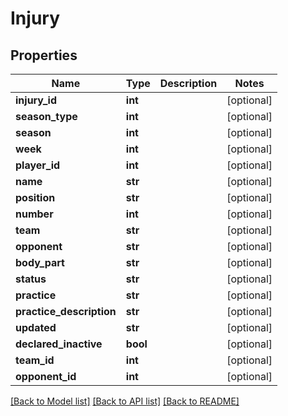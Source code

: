 # Injury

## Properties
Name | Type | Description | Notes
------------ | ------------- | ------------- | -------------
**injury_id** | **int** |  | [optional] 
**season_type** | **int** |  | [optional] 
**season** | **int** |  | [optional] 
**week** | **int** |  | [optional] 
**player_id** | **int** |  | [optional] 
**name** | **str** |  | [optional] 
**position** | **str** |  | [optional] 
**number** | **int** |  | [optional] 
**team** | **str** |  | [optional] 
**opponent** | **str** |  | [optional] 
**body_part** | **str** |  | [optional] 
**status** | **str** |  | [optional] 
**practice** | **str** |  | [optional] 
**practice_description** | **str** |  | [optional] 
**updated** | **str** |  | [optional] 
**declared_inactive** | **bool** |  | [optional] 
**team_id** | **int** |  | [optional] 
**opponent_id** | **int** |  | [optional] 

[[Back to Model list]](../README.md#documentation-for-models) [[Back to API list]](../README.md#documentation-for-api-endpoints) [[Back to README]](../README.md)


